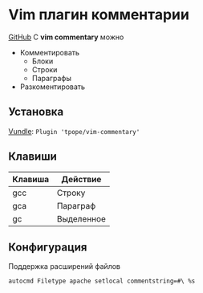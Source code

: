 # Vim плагин комментарии
[GitHub](https://github.com/tpope/vim-commentary)
С __vim commentary__ можно
- Комментировать
  - Блоки
  - Строки
  - Параграфы
- Разкоментировать

## Установка
[Vundle](vundle): `Plugin 'tpope/vim-commentary'`

## Клавиши 
| Клавиша | Действие         |
|---------|------------------|
| gcc     | Строку           |
| gca     | Параграф         |
| gc      | Выделенное       |

## Конфигурация
Поддержка расширений файлов
```vim
autocmd Filetype apache setlocal commentstring=#\ %s
```
